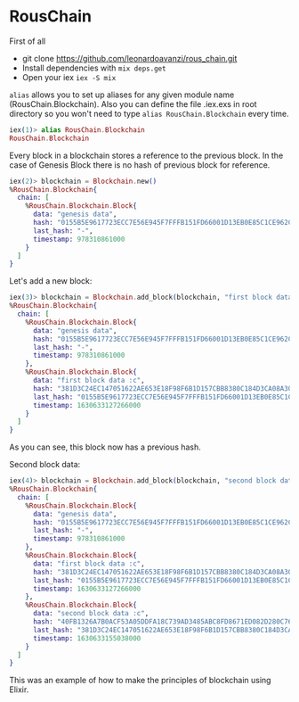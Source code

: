 # RousChain

First of all 
* git clone https://github.com/leonardoavanzi/rous_chain.git
* Install dependencies with `mix deps.get`
* Open your iex `iex -S mix`



``alias`` allows you to set up aliases for any given module name (RousChain.Blockchain). Also you can define the file .iex.exs in root directory so you won't need to type ``alias RousChain.Blockchain`` every time.




```elixir
iex(1)> alias RousChain.Blockchain
RousChain.Blockchain
```

Every block in a blockchain stores a reference to the previous block. In the case of Genesis Block there is no hash of previous block for reference.

```elixir
iex(2)> blockchain = Blockchain.new()
%RousChain.Blockchain{
  chain: [
    %RousChain.Blockchain.Block{
      data: "genesis data",
      hash: "0155B5E9617723ECC7E56E945F7FFFB151FD66001D13EB0E85C1CE962CBCC9B3",
      last_hash: "-",
      timestamp: 978310861000
    }
  ]
}
```

Let's add a new block:


```elixir
iex(3)> blockchain = Blockchain.add_block(blockchain, "first block data :c")
%RousChain.Blockchain{
  chain: [
    %RousChain.Blockchain.Block{
      data: "genesis data",
      hash: "0155B5E9617723ECC7E56E945F7FFFB151FD66001D13EB0E85C1CE962CBCC9B3",
      last_hash: "-",
      timestamp: 978310861000
    },
    %RousChain.Blockchain.Block{
      data: "first block data :c",
      hash: "381D3C24EC147051622AE653E18F98F6B1D157CBB8380C184D3CA08A303B4D87",
      last_hash: "0155B5E9617723ECC7E56E945F7FFFB151FD66001D13EB0E85C1CE962CBCC9B3",
      timestamp: 1630633127266000
    }
  ]
}
```


As you can see, this block now has a previous hash.

Second block data:


```elixir
iex(4)> blockchain = Blockchain.add_block(blockchain, "second block data :c") 
%RousChain.Blockchain{
  chain: [
    %RousChain.Blockchain.Block{
      data: "genesis data",
      hash: "0155B5E9617723ECC7E56E945F7FFFB151FD66001D13EB0E85C1CE962CBCC9B3",
      last_hash: "-",
      timestamp: 978310861000
    },
    %RousChain.Blockchain.Block{
      data: "first block data :c",
      hash: "381D3C24EC147051622AE653E18F98F6B1D157CBB8380C184D3CA08A303B4D87",
      last_hash: "0155B5E9617723ECC7E56E945F7FFFB151FD66001D13EB0E85C1CE962CBCC9B3",
      timestamp: 1630633127266000
    },
    %RousChain.Blockchain.Block{
      data: "second block data :c",
      hash: "40FB1326A7B0ACF53A05DDFA18C739AD3485ABC8FD8671ED082D280C761C2B76",
      last_hash: "381D3C24EC147051622AE653E18F98F6B1D157CBB8380C184D3CA08A303B4D87",
      timestamp: 1630633155038000
    }
  ]
}
```

This was an example of how to make the principles of blockchain using Elixir.

